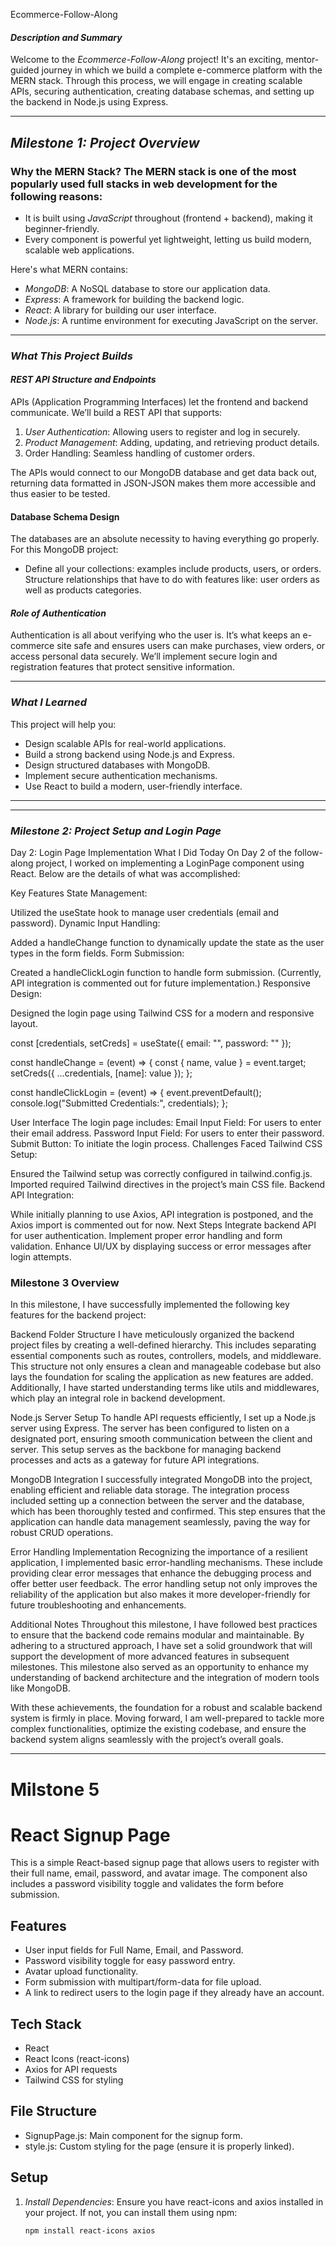 Ecommerce-Follow-Along

#### *Description and Summary*

Welcome to the *Ecommerce-Follow-Along* project! It's an exciting, mentor-guided journey in which we build a complete e-commerce platform with the MERN stack. Through this process, we will engage in creating scalable APIs, securing authentication, creating database schemas, and setting up the backend in Node.js using Express.

---
##  *Milestone 1: Project Overview*
### Why the MERN Stack?   The MERN stack is one of the most popularly used full stacks in web development for the following reasons:
- It is built using *JavaScript* throughout (frontend + backend), making it beginner-friendly.
- Every component is powerful yet lightweight, letting us build modern, scalable web applications.

Here's what MERN contains:
- *MongoDB*: A NoSQL database to store our application data.
- *Express*: A framework for building the backend logic.
- *React*: A library for building our user interface.
- *Node.js*: A runtime environment for executing JavaScript on the server.

---

### *What This Project Builds*

#### *REST API Structure and Endpoints*
APIs (Application Programming Interfaces) let the frontend and backend communicate. We’ll build a REST API that supports:
1. *User Authentication*: Allowing users to register and log in securely.
2. *Product Management*: Adding, updating, and retrieving product details.
3. Order Handling:  Seamless handling of customer orders.

The APIs would connect to our MongoDB database and get data back out, returning data formatted in JSON-JSON makes them more accessible and thus easier to be tested.

#### Database Schema Design
The databases are an absolute necessity to having everything go properly. For this MongoDB project:
- Define all your collections: examples include products, users, or orders.
  Structure relationships that have to do with features like: user orders as well as products categories.

#### *Role of Authentication*
Authentication is all about verifying who the user is. It’s what keeps an e-commerce site safe and ensures users can make purchases, view orders, or access personal data securely. We’ll implement secure login and registration features that protect sensitive information.

---

### *What I Learned*
This project will help you:
- Design scalable APIs for real-world applications.
- Build a strong backend using Node.js and Express.
- Design structured databases with MongoDB.
- Implement secure authentication mechanisms.
- Use React to build a modern, user-friendly interface.

---

---

### *Milestone 2: Project Setup and Login Page*

Day 2: Login Page Implementation
What I Did Today
On Day 2 of the follow-along project, I worked on implementing a LoginPage component using React. Below are the details of what was accomplished:

Key Features
State Management:

Utilized the useState hook to manage user credentials (email and password).
Dynamic Input Handling:

Added a handleChange function to dynamically update the state as the user types in the form fields.
Form Submission:

Created a handleClickLogin function to handle form submission. (Currently, API integration is commented out for future implementation.)
Responsive Design:

Designed the login page using Tailwind CSS for a modern and responsive layout.

const [credentials, setCreds] = useState({
  email: "",
  password: ""
});

const handleChange = (event) => {
  const { name, value } = event.target;
  setCreds({
    ...credentials,
    [name]: value
  });
};

const handleClickLogin = (event) => {
  event.preventDefault();
  console.log("Submitted Credentials:", credentials);
};


User Interface
The login page includes:
Email Input Field: For users to enter their email address.
Password Input Field: For users to enter their password.
Submit Button: To initiate the login process.
Challenges Faced
Tailwind CSS Setup:

Ensured the Tailwind setup was correctly configured in tailwind.config.js.
Imported required Tailwind directives in the project’s main CSS file.
Backend API Integration:

While initially planning to use Axios, API integration is postponed, and the Axios import is commented out for now.
Next Steps
Integrate backend API for user authentication.
Implement proper error handling and form validation.
Enhance UI/UX by displaying success or error messages after login attempts.

### Milestone 3 Overview
In this milestone, I have successfully implemented the following key features for the backend project:

Backend Folder Structure
I have meticulously organized the backend project files by creating a well-defined hierarchy. This includes separating essential components such as routes, controllers, models, and middleware. This structure not only ensures a clean and manageable codebase but also lays the foundation for scaling the application as new features are added. Additionally, I have started understanding terms like utils and middlewares, which play an integral role in backend development.

Node.js Server Setup
To handle API requests efficiently, I set up a Node.js server using Express. The server has been configured to listen on a designated port, ensuring smooth communication between the client and server. This setup serves as the backbone for managing backend processes and acts as a gateway for future API integrations.

MongoDB Integration
I successfully integrated MongoDB into the project, enabling efficient and reliable data storage. The integration process included setting up a connection between the server and the database, which has been thoroughly tested and confirmed. This step ensures that the application can handle data management seamlessly, paving the way for robust CRUD operations.

Error Handling Implementation
Recognizing the importance of a resilient application, I implemented basic error-handling mechanisms. These include providing clear error messages that enhance the debugging process and offer better user feedback. The error handling setup not only improves the reliability of the application but also makes it more developer-friendly for future troubleshooting and enhancements.

Additional Notes
Throughout this milestone, I have followed best practices to ensure that the backend code remains modular and maintainable. By adhering to a structured approach, I have set a solid groundwork that will support the development of more advanced features in subsequent milestones. This milestone also served as an opportunity to enhance my understanding of backend architecture and the integration of modern tools like MongoDB.

With these achievements, the foundation for a robust and scalable backend system is firmly in place. Moving forward, I am well-prepared to tackle more complex functionalities, optimize the existing codebase, and ensure the backend system aligns seamlessly with the project’s overall goals.

---

# Milstone 5

# React Signup Page

This is a simple React-based signup page that allows users to register with their full name, email, password, and avatar image. The component also includes a password visibility toggle and validates the form before submission.

## Features
- User input fields for Full Name, Email, and Password.
- Password visibility toggle for easy password entry.
- Avatar upload functionality.
- Form submission with multipart/form-data for file upload.
- A link to redirect users to the login page if they already have an account.

## Tech Stack
- React
- React Icons (react-icons)
- Axios for API requests
- Tailwind CSS for styling

## File Structure
- SignupPage.js: Main component for the signup form.
- style.js: Custom styling for the page (ensure it is properly linked).

## Setup

1. *Install Dependencies*:
   Ensure you have react-icons and axios installed in your project. If not, you can install them using npm:

   ```bash
   npm install react-icons axios